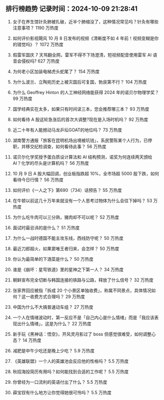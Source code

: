 
## 排行榜趋势 记录时间：2024-10-09 21:28:41
  
  1. 女子在养生馆针灸肺被扎破，近半个肺缩没了，这种情况常见吗？针灸有哪些注意事项？ 1190 万热度
    
  2. 如何评价影视飓风 10 月 8 日发布的视频《清晰度不如 4 年前！视频变糊是你的错觉吗》？ 1072 万热度
    
  3. 假雷军国庆 7 天骂翻全网，雷军不得不下场澄清，短视频配音使用雷军 AI 语音会侵权吗? 627 万热度
    
  4. 为何老小区加装电梯虎头蛇尾了？ 154 万热度
    
  5. 为什么波兰、立陶宛历史上被灭国后可复国，勃艮第不行？ 104 万热度
    
  6. 为什么 Geoffrey Hinton 的人工神经网络能获得 2024 年的诺贝尔物理学奖？ 99 万热度
    
  7. 国学经典实在太多，如果只有时间读三本，您会推荐哪三本？ 93 万热度
    
  8. 如何看待 A 股这轮急涨后的首次大调整?现在是入场时机吗？ 92 万热度
    
  9. 近二十年有人能撼动马龙乒坛GOAT的地位吗？ 73 万热度
    
  10. 湖南警方通报「旅客在昆明机场出境被坑钱」，系民警陈某个人行为，已停职，并移交纪检调查，如何看待此事？ 56 万热度
    
  11. 诺贝尔化学奖授予蛋白质设计算法和 AI 结构预测，诺奖为何连续两天颁给 AI？化学的尽头是计算机吗？ 56 万热度
    
  12. 10 月 9 日 A 股大幅回调，创业板指跌超 10%，全市场超 5000 股下跌，如何看待今日行情？ 56 万热度
    
  13. 如何评价《一人之下》第690（734）话预告？ 55 万热度
    
  14. 在牛顿以前这几十万年来就没有一个人思考过物体为什么会往下掉吗？ 53 万热度
    
  15. 为什么吃牛肉可以三分熟，猪肉却不可以呢？ 52 万热度
    
  16. 面试时最忌讳的是什么？ 51 万热度
    
  17. 为什么一战时德国不能主攻东线，西线防守呢？ 50 万热度
    
  18. 最近刀郎超火，如果窦唯王者归来，会怎样？ 50 万热度
    
  19. 你认为最简单的下酒菜是什么？ 50 万热度
    
  20. 谁是《崩坏：星穹铁道》里的星神之下第一人？ 34 万热度
    
  21. 朝鲜宣布完全切断与韩国连接的铁路与公路，释放了什么信号？ 32 万热度
    
  22. 张家界回应被指「拆成 20 个小景区单独收费」，称属不同景点，具体情况如何？这一收费方式合理吗？ 29 万热度
    
  23. 中国为什么不大搞普速动车组？ 27 万热度
    
  24. 一个人在情绪波动时，第一反应不是「自己内心是什么情绪」而是「我应该表现出什么情绪」，这是为什么？ 22 万热度
    
  25. 新手玩《黑神话：悟空》，开风灵月影过了 boss 但感觉很难受，如何调整心态？ 14 万热度
    
  26. 减肥是中午少吃还是晚上少吃？ 5.9 万热度
    
  27. 《英雄联盟》一个人的英雄池会反应他的性格吗？ 5.5 万热度
    
  28. 秋招海投简历有用吗？如何能找到合适的工作呢？ 5.5 万热度
    
  29. 你曾经为一口流利的英语付出了什么？ 5.5 万热度
    
  30. 薛宝钗有什么地方让你觉得她很可怜吗？ 5.5 万热度
    